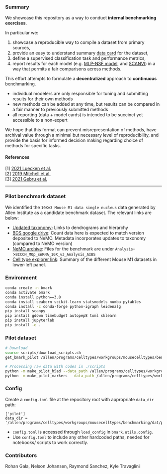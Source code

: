 
### Summary

We showcase this repository as a way to conduct **internal benchmarking exercises**. 

In particular we:

1. showcase a reproducible way to compile a dataset from primary sources, 
2. provide an easy to understand summary [data card](https://github.com/AllenInstitute/bmark/blob/main/data_cards/bmark_pilot.md) for the dataset,
3. define a supervised classification task and performance metrics,
4. report results for each model (e.g. [MLP-NSF model](https://github.com/AllenInstitute/bmark/blob/main/model_cards/mlp_nsf.md), and [SCANVI](https://github.com/AllenInstitute/bmark/blob/main/model_cards/scanvi.md)) in a way that permits a fair comparisons across methods.

This effort attempts to formulate a **decentralized** approach to **continuous** benchmarking.
 - individual modelers are only responsible for tuning and submitting results for their own methods
 - new methods can be added at any time, but results can be compared in a fair manner to previously submitted methods
 - all reporting (data + model cards) is intended to be succinct yet accessible to a non-expert

We hope that this format can prevent misrepresentation of methods, have archival value through a minimal but necessary level of reproducibility, and provide the basis for informed decision making regarding choice of methods for specific tasks.

#### References

[1] [2021 Luecken et al.](https://openreview.net/forum?id=gN35BGa1Rt) <br>
[2] [2019 Mitchell et al.](https://arxiv.org/pdf/1810.03993.pdf) <br>
[3] [2021 Gebru et al.](https://arxiv.org/pdf/1803.09010.pdf) <br>

----

### Pilot benchmark dataset
 
We identified the `10Xv3 Mouse M1 data single nucleus` data generated by Allen Institute as a candidate benchmark dataset. The relevant links are below:
 - [Updated taxonomy](https://github.com/AllenInstitute/MOp_taxonomies_ontology): Links to dendrograms and hierarchy
 - [BDS google drive](https://drive.google.com/drive/folders/1SHtu-NRbJQ364VsykH2sQbfmkysrwK_TrpXHnh21S7XdTDmuBV7IH0M5OL8oCq-yJkBYerhl): Count data here is expected to match version deposited to NeMO. Metadata incorporates updates to taxonomy (compared to NeMO version) 
 - [NeMO archive](https://assets.nemoarchive.org/dat-ch1nqb7): Files for the benchmark are under `Analysis`->`BICCN_MOp_snRNA_10X_v3_Analysis_AIBS`
 - [Cell type explorer link](https://knowledge.brain-map.org/celltypes): Summary of the different Mouse M1 datasets in lower-left panel.

### Environment
```bash
conda create -n bmark
conda activate bmark
conda install python==3.8
conda install seaborn scikit-learn statsmodels numba pytables
conda install -c conda-forge python-igraph leidenalg
pip install scanpy
pip install gdown timebudget autopep8 toml sklearn
pip install jupyterlab
pip install -e .
```

 ### Pilot dataset
```bash
# Download
source scripts/download_scripts.sh
get_bmark_pilot /allen/programs/celltypes/workgroups/mousecelltypes/benchmarking/dat/pilot/

# Processing raw data with codes in ./scripts
python -m make_pilot_h5ad --data_path /allen/programs/celltypes/workgroups/mousecelltypes/benchmarking/dat/pilot --min_sample_thr 20 --write_h5ad 1
python -m make_pilot_markers --data_path /allen/programs/celltypes/workgroups/mousecelltypes/benchmarking/dat/pilot --write_csv 1
```

### Config
Create a `config.toml` file at the repository root with appropriate `data_dir` path:
```
['pilot']
data_dir = '/allen/programs/celltypes/workgroups/mousecelltypes/benchmarking/dat/pilot/'
```
 - `config.toml` is accessed through `load_config` in `bmark.utils.config`. 
 - Use `config.toml` to include any other hardcoded paths, needed for notebooks/ scripts to work correctly.

 ### Contributors
Rohan Gala, Nelson Johansen, Raymond Sanchez, Kyle Travaglini

